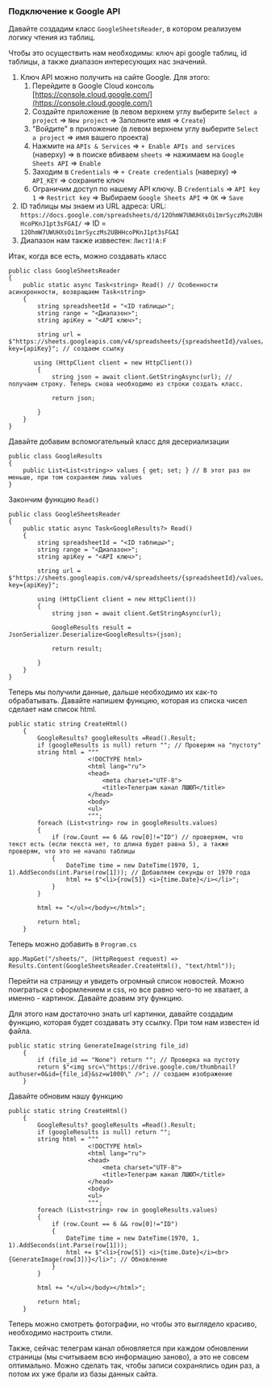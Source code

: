 ### Подключение к Google API


Давайте создадим класс `GoogleSheetsReader`, в котором реализуем логику чтения из таблиц. 

Чтобы это осуществить нам необходимы: ключ api google таблиц, id таблицы, а также диапазон интересующих нас значений. 

1. Ключ API можно получить на сайте Google. Для этого:
    1. Перейдите в Google Cloud консоль [https://console.cloud.google.com/](https://console.cloud.google.com/)
    2. Создайте приложение (в левом верхнем углу выберите `Select a project` => `New project` => Заполните имя => `Create`)
    3. "Войдите" в приложение (в левом верхнем углу выберите `Select a project` => имя вашего проекта)
    4. Нажмите на `APIs & Services` => `+ Enable APIs and services` (наверху) => в поиске вбиваем `sheets` => нажимаем на `Google Sheets API` => `Enable` 
    5. Заходим в `Credentials` => `+ Create credentials` (наверху) => `API_KEY` => сохраните ключ
    6. Ограничим доступ по нашему API ключу. В `Credentials` => `API key 1` => `Restrict key` => Выбираем `Google Sheets API` => `OK` => `Save`
2. ID таблицы мы знаем из URL адреса: URL: `https://docs.google.com/spreadsheets/d/12OhmW7UWUHXsOi1mrSyczMs2UBHHcoPKnJ1pt3sFGAI/` => ID = `12OhmW7UWUHXsOi1mrSyczMs2UBHHcoPKnJ1pt3sFGAI`
3. Диапазон нам также изввестен: `Лист1!A:F`

Итак, когда все есть, можно создавать класс
```
public class GoogleSheetsReader
{
    public static async Task<string> Read() // Особенности асинхронности, возвращаем Task<string>
    {
        string spreadsheetId = "<ID таблицы>";
        string range = "<Диапазон>";
        string apiKey = "<API ключ>";

        string url = $"https://sheets.googleapis.com/v4/spreadsheets/{spreadsheetId}/values/{range}?key={apiKey}"; // создаем ссылку

       using (HttpClient client = new HttpClient())
        {
            string json = await client.GetStringAsync(url); // получаем строку. Теперь снова необходимо из строки создать класс.
            
            return json;
        
        }
    }
}
```
Давайте добавим вспомогательный класс для десериализации
```
public class GoogleResults
{
    public List<List<string>> values { get; set; } // В этот раз он меньше, при том сохраняем лишь values 
}
```
Закончим функцию `Read()`
```
public class GoogleSheetsReader
{
    public static async Task<GoogleResults?> Read()
    {
        string spreadsheetId = "<ID таблицы>";
        string range = "<Диапазон>";
        string apiKey = "<API ключ>";

        string url = $"https://sheets.googleapis.com/v4/spreadsheets/{spreadsheetId}/values/{range}?key={apiKey}";

        using (HttpClient client = new HttpClient())
        {
            string json = await client.GetStringAsync(url);

            GoogleResults result = JsonSerializer.Deserialize<GoogleResults>(json);
            
            return result;
        
        }
    }
}
```
Теперь мы получили данные, дальше необходимо их как-то обрабатывать. Давайте напишем функцию, которая из списка чисел сделает нам список html.
```
public static string CreateHtml()
    {
        GoogleResults? googleResults =Read().Result;
        if (googleResults is null) return ""; // Проверям на "пустоту"
        string html = """
                      <!DOCTYPE html>
                      <html lang="ru">
                      <head>
                          <meta charset="UTF-8">
                          <title>Телеграм канал ЛШЮП</title>
                      </head>
                      <body>
                      <ul>
                      """;
        foreach (List<string> row in googleResults.values)
        {
            if (row.Count == 6 && row[0]!="ID") // проверяем, что текст есть (если текста нет, то длина будет равна 5), а также проверям, что это не начало таблицы
            {
                DateTime time = new DateTime(1970, 1, 1).AddSeconds(int.Parse(row[1])); // Добавляем секунды от 1970 года
                html += $"<li>{row[5]} <i>{time.Date}</i></li>";
            }
        }

        html += "</ul></body></html>";

        return html;
    }
```
Теперь можно добавить в `Program.cs` 

```
app.MapGet("/sheets/", (HttpRequest request) => Results.Content(GoogleSheetsReader.CreateHtml(), "text/html"));
```

Перейти на страницу и увидеть огромный список новостей. Можно поиграться с оформлением и css, но все равно чего-то не хватает, а именно - картинок. Давайте доавим эту функцию. 

Для этого нам достаточно знать url картинки, давайте создадим функцию, которая будет создавать эту ссылку. При том нам известен id файла.

```
public static string GenerateImage(string file_id)
    {
        if (file_id == "None") return ""; // Проверка на пустоту
        return $"<img src=\"https://drive.google.com/thumbnail?authuser=0&id={file_id}&sz=w1000\" />"; // создаем изображение
    }
```

Давайте обновим нашу функцию

```
public static string CreateHtml()
    {
        GoogleResults? googleResults =Read().Result;
        if (googleResults is null) return "";
        string html = """
                      <!DOCTYPE html>
                      <html lang="ru">
                      <head>
                          <meta charset="UTF-8">
                          <title>Телеграм канал ЛШЮП</title>
                      </head>
                      <body>
                      <ul>
                      """;
        foreach (List<string> row in googleResults.values)
        {
            if (row.Count == 6 && row[0]!="ID")
            {
                DateTime time = new DateTime(1970, 1, 1).AddSeconds(int.Parse(row[1]));
                html += $"<li>{row[5]} <i>{time.Date}</i><br>{GenerateImage(row[3])}</li>"; // Обновление
            }
        }

        html += "</ul></body></html>";

        return html;
    }
```

Теперь можно смотреть фотографии, но чтобы это выглядело красиво, необходимо настроить стили.

Также, сейчас телеграм канал обновляется при каждом обновлении страницы (мы считываем всю информацию заново), а это не совсем оптимально. Можно сделать так, чтобы записи сохранялись один раз, а потом их уже брали из базы данных сайта. 



